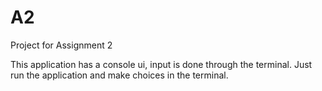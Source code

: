 # A2

Project for Assignment 2

This application has a console ui, input is done through the terminal.
Just run the application and make choices in the terminal.


